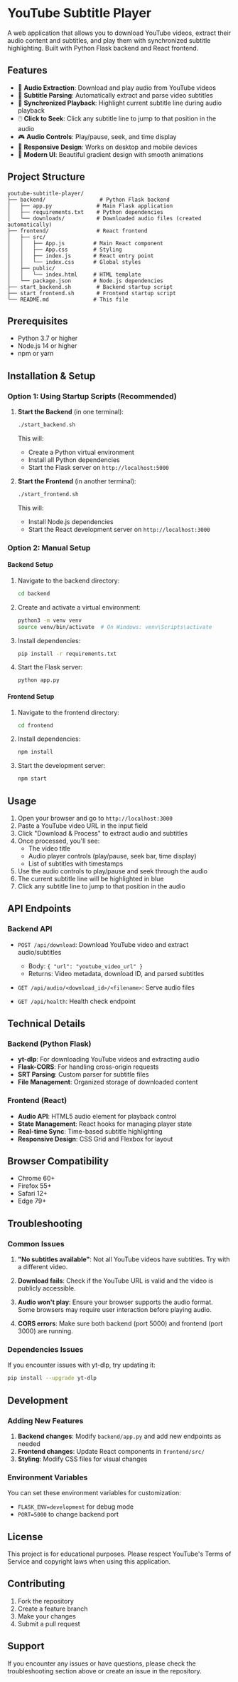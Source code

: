 # YouTube Subtitle Player

A web application that allows you to download YouTube videos, extract their audio content and subtitles, and play them with synchronized subtitle highlighting. Built with Python Flask backend and React frontend.

## Features

- 🎵 **Audio Extraction**: Download and play audio from YouTube videos
- 📝 **Subtitle Parsing**: Automatically extract and parse video subtitles
- 🎯 **Synchronized Playback**: Highlight current subtitle line during audio playback
- 🖱️ **Click to Seek**: Click any subtitle line to jump to that position in the audio
- 🎮 **Audio Controls**: Play/pause, seek, and time display
- 📱 **Responsive Design**: Works on desktop and mobile devices
- 🎨 **Modern UI**: Beautiful gradient design with smooth animations

## Project Structure

```
youtube-subtitle-player/
├── backend/                 # Python Flask backend
│   ├── app.py              # Main Flask application
│   ├── requirements.txt    # Python dependencies
│   └── downloads/          # Downloaded audio files (created automatically)
├── frontend/               # React frontend
│   ├── src/
│   │   ├── App.js         # Main React component
│   │   ├── App.css        # Styling
│   │   ├── index.js       # React entry point
│   │   └── index.css      # Global styles
│   ├── public/
│   │   └── index.html     # HTML template
│   └── package.json       # Node.js dependencies
├── start_backend.sh        # Backend startup script
├── start_frontend.sh       # Frontend startup script
└── README.md              # This file
```

## Prerequisites

- Python 3.7 or higher
- Node.js 14 or higher
- npm or yarn

## Installation & Setup

### Option 1: Using Startup Scripts (Recommended)

1. **Start the Backend** (in one terminal):
   ```bash
   ./start_backend.sh
   ```
   This will:
   - Create a Python virtual environment
   - Install all Python dependencies
   - Start the Flask server on `http://localhost:5000`

2. **Start the Frontend** (in another terminal):
   ```bash
   ./start_frontend.sh
   ```
   This will:
   - Install Node.js dependencies
   - Start the React development server on `http://localhost:3000`

### Option 2: Manual Setup

#### Backend Setup

1. Navigate to the backend directory:
   ```bash
   cd backend
   ```

2. Create and activate a virtual environment:
   ```bash
   python3 -m venv venv
   source venv/bin/activate  # On Windows: venv\Scripts\activate
   ```

3. Install dependencies:
   ```bash
   pip install -r requirements.txt
   ```

4. Start the Flask server:
   ```bash
   python app.py
   ```

#### Frontend Setup

1. Navigate to the frontend directory:
   ```bash
   cd frontend
   ```

2. Install dependencies:
   ```bash
   npm install
   ```

3. Start the development server:
   ```bash
   npm start
   ```

## Usage

1. Open your browser and go to `http://localhost:3000`
2. Paste a YouTube video URL in the input field
3. Click "Download & Process" to extract audio and subtitles
4. Once processed, you'll see:
   - The video title
   - Audio player controls (play/pause, seek bar, time display)
   - List of subtitles with timestamps
5. Use the audio controls to play/pause and seek through the audio
6. The current subtitle line will be highlighted in blue
7. Click any subtitle line to jump to that position in the audio

## API Endpoints

### Backend API

- `POST /api/download`: Download YouTube video and extract audio/subtitles
  - Body: `{ "url": "youtube_video_url" }`
  - Returns: Video metadata, download ID, and parsed subtitles

- `GET /api/audio/<download_id>/<filename>`: Serve audio files

- `GET /api/health`: Health check endpoint

## Technical Details

### Backend (Python Flask)

- **yt-dlp**: For downloading YouTube videos and extracting audio
- **Flask-CORS**: For handling cross-origin requests
- **SRT Parsing**: Custom parser for subtitle files
- **File Management**: Organized storage of downloaded content

### Frontend (React)

- **Audio API**: HTML5 audio element for playback control
- **State Management**: React hooks for managing player state
- **Real-time Sync**: Time-based subtitle highlighting
- **Responsive Design**: CSS Grid and Flexbox for layout

## Browser Compatibility

- Chrome 60+
- Firefox 55+
- Safari 12+
- Edge 79+

## Troubleshooting

### Common Issues

1. **"No subtitles available"**: Not all YouTube videos have subtitles. Try with a different video.

2. **Download fails**: Check if the YouTube URL is valid and the video is publicly accessible.

3. **Audio won't play**: Ensure your browser supports the audio format. Some browsers may require user interaction before playing audio.

4. **CORS errors**: Make sure both backend (port 5000) and frontend (port 3000) are running.

### Dependencies Issues

If you encounter issues with yt-dlp, try updating it:
```bash
pip install --upgrade yt-dlp
```

## Development

### Adding New Features

1. **Backend changes**: Modify `backend/app.py` and add new endpoints as needed
2. **Frontend changes**: Update React components in `frontend/src/`
3. **Styling**: Modify CSS files for visual changes

### Environment Variables

You can set these environment variables for customization:

- `FLASK_ENV=development` for debug mode
- `PORT=5000` to change backend port

## License

This project is for educational purposes. Please respect YouTube's Terms of Service and copyright laws when using this application.

## Contributing

1. Fork the repository
2. Create a feature branch
3. Make your changes
4. Submit a pull request

## Support

If you encounter any issues or have questions, please check the troubleshooting section above or create an issue in the repository.